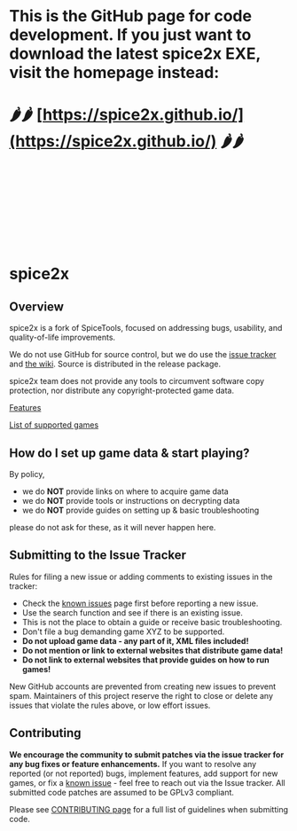 <br/><br/><br/><br/><br/><br/><br/><br/>

# This is the GitHub page for code development. If you just want to download the latest spice2x EXE, visit the homepage instead:

# 🌶️🌶️ [https://spice2x.github.io/](https://spice2x.github.io/) 🌶️🌶️

<br/><br/><br/><br/><br/><br/><br/><br/>

# spice2x

## Overview

spice2x is a fork of SpiceTools, focused on addressing bugs, usability, and quality-of-life improvements.

We do not use GitHub for source control, but we do use the [issue tracker](https://github.com/spice2x/spice2x.github.io/issues) and [the wiki](https://github.com/spice2x/spice2x.github.io/wiki). Source is distributed in the release package.

spice2x team does not provide any tools to circumvent software copy protection, nor distribute any copyright-protected game data.

[Features](https://github.com/spice2x/spice2x.github.io/wiki/spice2x-features)

[List of supported games](https://github.com/spice2x/spice2x.github.io/wiki/List-of-supported-games)

## How do I set up game data & start playing?

By policy,

* we do **NOT** provide links on where to acquire game data
* we do **NOT** provide tools or instructions on decrypting data
* we do **NOT** provide guides on setting up & basic troubleshooting

please do not ask for these, as it will never happen here.

## Submitting to the Issue Tracker
Rules for filing a new issue or adding comments to existing issues in the tracker:

* Check the [known issues](https://github.com/spice2x/spice2x.github.io/wiki/Known-issues) page first before reporting a new issue.
* Use the search function and see if there is an existing issue. 
* This is not the place to obtain a guide or receive basic troubleshooting.
* Don't file a bug demanding game XYZ to be supported.
* **Do not upload game data - any part of it, XML files included!**
* **Do not mention or link to external websites that distribute game data!**
* **Do not link to external websites that provide guides on how to run games!**

New GitHub accounts are prevented from creating new issues to prevent spam. Maintainers of this project reserve the right to close or delete any issues that violate the rules above, or low effort issues.

## Contributing
**We encourage the community to submit patches via the issue tracker for any bug fixes or feature enhancements.** If you want to resolve any reported (or not reported) bugs, implement features, add support for new games, or fix a [known issue](https://github.com/spice2x/spice2x.github.io/wiki/Known-issues) - feel free to reach out via the Issue tracker. All submitted code patches are assumed to be GPLv3 compliant.

Please see [CONTRIBUTING page](https://github.com/spice2x/spice2x.github.io/blob/main/CONTRIBUTING.md) for a full list of guidelines when submitting code.

